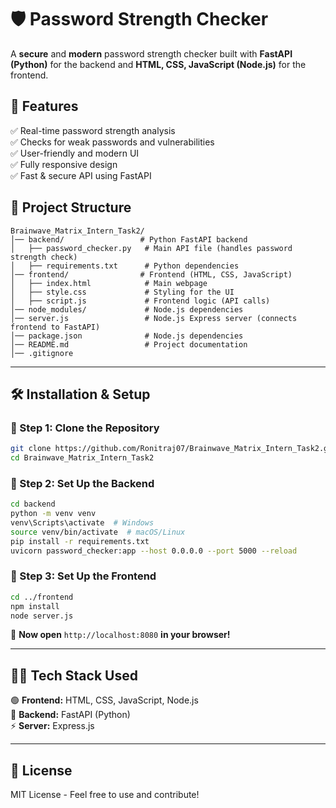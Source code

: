 # 🛡️ Password Strength Checker  


A **secure** and **modern** password strength checker built with **FastAPI (Python)** for the backend and **HTML, CSS, JavaScript (Node.js)** for the frontend.

## 📌 Features  
✅ Real-time password strength analysis  
✅ Checks for weak passwords and vulnerabilities  
✅ User-friendly and modern UI  
✅ Fully responsive design  
✅ Fast & secure API using FastAPI  

## 📂 Project Structure  
```
Brainwave_Matrix_Intern_Task2/
│── backend/                 # Python FastAPI backend
│   ├── password_checker.py   # Main API file (handles password strength check)
│   ├── requirements.txt      # Python dependencies
│── frontend/                # Frontend (HTML, CSS, JavaScript)
│   ├── index.html            # Main webpage
│   ├── style.css             # Styling for the UI
│   ├── script.js             # Frontend logic (API calls)
│── node_modules/             # Node.js dependencies
│── server.js                 # Node.js Express server (connects frontend to FastAPI)
│── package.json              # Node.js dependencies
│── README.md                 # Project documentation
│── .gitignore
```

---

## 🛠️ Installation & Setup  

### 🔹 Step 1: Clone the Repository  
```sh
git clone https://github.com/Ronitraj07/Brainwave_Matrix_Intern_Task2.git
cd Brainwave_Matrix_Intern_Task2
```

### 🔹 Step 2: Set Up the Backend  
```sh
cd backend
python -m venv venv
venv\Scripts\activate  # Windows
source venv/bin/activate  # macOS/Linux
pip install -r requirements.txt
uvicorn password_checker:app --host 0.0.0.0 --port 5000 --reload
```

### 🔹 Step 3: Set Up the Frontend  
```sh
cd ../frontend
npm install
node server.js
```

🚀 **Now open** `http://localhost:8080` **in your browser!**  

---

## 👨‍💻 Tech Stack Used  
🟢 **Frontend:** HTML, CSS, JavaScript, Node.js  
🔵 **Backend:** FastAPI (Python)  
⚡ **Server:** Express.js  

---

## 📜 License  
MIT License - Feel free to use and contribute!  
